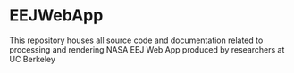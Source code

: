 # EEJWebApp
This repository houses all source code and documentation related to processing and rendering NASA EEJ Web App produced by researchers at UC Berkeley
